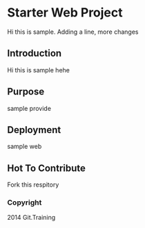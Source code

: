 # Starter Web Project
Hi this is sample. Adding a line, more changes 
## Introduction
Hi this is sample hehe
## Purpose
sample provide
## Deployment
sample web
## Hot To Contribute
Fork this respitory
### Copyright

2014 Git.Training